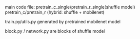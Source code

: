 main code file:
pretrain_c_single/pretrain_r_single(shuffle model)
pretrain_c/pretrain_r  (hybrid: shuffle + mobilenet)

train.py/utils.py  generated by pretrained mobilenet model

block.py / network.py  are blocks of shuffle model
